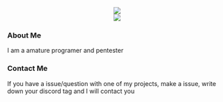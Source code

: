 <div align="center"">
 <img class="img" src="https://github-readme-stats.vercel.app//api?username=DrinkingJoe&count_private=true&show_icons=true&theme=github_dark&hide_border=true" /><br>
 <img class="img" src="https://github-readme-stats.vercel.app/api/top-langs/?username=DrinkingJoe&layout=compact&theme=github_dark&hide_border=true" /><br>
</div>

### About Me
I am a amature programer and pentester

### Contact Me
If you have a issue/question with one of my projects, make a issue, write down your discord tag and I will contact you
